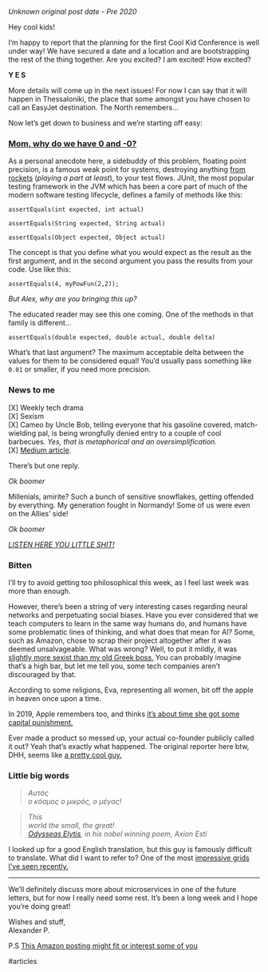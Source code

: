 _Unknown original post date - Pre 2020_

Hey cool kids!

I’m happy to report that the planning for the first Cool Kid Conference is well under way! We have secured a date and a location and are bootstrapping the rest of the thing together. Are you excited? I am excited! How excited?

**Y E S**

More details will come up in the next issues! For now I can say that it will happen in Thessaloniki, the place that some amongst you have chosen to call an EasyJet destination. The North remembers…

Now let’s get down to business and we’re starting off easy:

### [Mom, why do we have 0 and -0?](https://stackoverflow.com/questions/58691512/why-do-we-have-0-0-and-0-0-in-ruby)

As a personal anecdote here, a sidebuddy of this problem, floating point precision, is a famous weak point for systems, destroying anything [from rockets](https://www.theinquirer.net/inquirer/news/1047844/floating-point-bugs-explode) (_playing a part at least_), to your test flows. JUnit, the most popular testing framework in the JVM which has been a core part of much of the modern software testing lifecycle, defines a family of methods like this:

```
assertEquals(int expected, int actual)
```

```
assertEquals(String expected, String actual)
```

```
assertEquals(Object expected, Object actual)
```

The concept is that you define what you would expect as the result as the first argument, and in the second argument you pass the results from your code. Use like this:

```
assertEquals(4, myPowFun(2,2));
```

_But Alex, why are you bringing this up?_

The educated reader may see this one coming. One of the methods in that family is different…

```
assertEquals(double expected, double actual, double delta)
```

What’s that last argument? The maximum acceptable delta between the values for them to be considered equal! You’d usually pass something like `0.01` or smaller, if you need more precision.

### News to me

[X] Weekly tech drama  
[X] Sexism  
[X] Cameo by Uncle Bob, telling everyone that his gasoline covered, match-wielding pal, is being wrongfully denied entry to a couple of cool barbecues. _Yes, that is metaphorical and an oversimplification._  
[X] [Medium article](https://medium.com/@cherp/propaganda-other-lies-we-tell-4325240379f7).

There’s but one reply.

_Ok boomer_

Millenials, amirite? Such a bunch of sensitive snowflakes, getting offended by everything. My generation fought in Normandy! Some of us were even on the Allies’ side!

_Ok boomer_

[_LISTEN HERE YOU LITTLE SHIT!_](https://twitter.com/rrpre/status/1192862490348179456/photo/1)

### Bitten

I’ll try to avoid getting too philosophical this week, as I feel last week was more than enough.

However, there’s been a string of very interesting cases regarding neural networks and perpetuating social biases. Have you ever considered that we teach computers to learn in the same way humans do, and humans have some problematic lines of thinking, and what does that mean for AI? Some, such as Amazon, chose to scrap their project altogether after it was deemed unsalvageable. What was wrong? Well, to put it mildly, it was [slightly more sexist than my old Greek boss.](https://www.reuters.com/article/us-amazon-com-jobs-automation-insight/amazon-scraps-secret-ai-recruiting-tool-that-showed-bias-against-women-idUSKCN1MK08G) You can probably imagine that’s a high bar, but let me tell you, some tech companies aren’t discouraged by that.

According to some religions, Eva, representing all women, bit off the apple in heaven once upon a time.

In 2019, Apple remembers too, and thinks [it’s about time she got some capital punishment.](https://www.bloomberg.com/news/articles/2019-11-10/apple-co-founder-says-goldman-s-apple-card-algo-discriminates)

Ever made a product so messed up, your actual co-founder publicly called it out? Yeah that’s exactly what happened. The original reporter here btw, DHH, seems like [a pretty cool guy.](https://dhh.dk/)

### Little big words

> _Αυτός  
> ο κόσμος ο μικρός, ο μέγας!_

> _This  
> world the small, the great!  
> _[_Odysseas Elytis_](https://en.wikipedia.org/wiki/Odysseas_Elytis)_, in his nobel winning poem, Axion Esti_

I looked up for a good English translation, but this guy is famously difficult to translate. What did I want to refer to? One of the most [impressive grids I’ve seen recently.](https://twitter.com/simonbrown/status/1191285130926678016)

---

We’ll definitely discuss more about microservices in one of the future letters, but for now I really need some rest. It’s been a long week and I hope you’re doing great!

Wishes and stuff,  
Alexander P.

P.S [This Amazon posting might fit or interest some of you](https://www.amazon.jobs/en/jobs/966885/techu-graduate-solutions-architect)

#articles 
